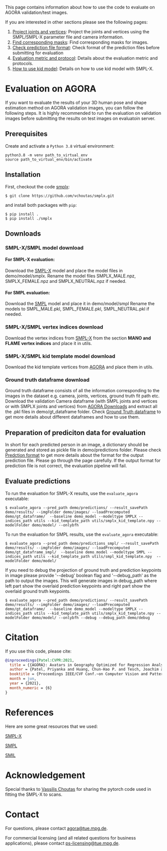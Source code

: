 This page contains information about how to use the code to evaluate on AGORA validation/test images. 

If you are interested in other sections please see the following pages:

1. [Project joints and vertices](docs/project_joints_vertices.md):
Project the joints and vertices using the SMPL/SMPL-X parameter file and camera information.
2. [Find corresponding masks](docs/corresponding_masks.md): Find corresponding masks for images.
3. [Check prediction file format](docs/prediction_format.md): Check format of the prediction files before submitting for evaluation
4. [Evaluation metric and protocol](docs/evaluation_metric.md): Details about the evaluation metric and protocols.
5. [How to use kid model](docs/kid_model.md): Details on how to use kid model with SMPL-X.

# Evaluation on AGORA
If you want to evaluate the results of your 3D human pose and shape estimation method on AGORA validation images, you can follow the following steps. It is highly recommended to run the evaluation on validation images before submitting the results on test images on evaluatoin server. 


## Prerequisites
Create and activate a `Python 3.8` virtual environment:
```
python3.8 -m venv path_to_virtual_env
source path_to_virtual_env/bin/activate
```

## Installation
First, checkout the code [smplx](https://github.com/vchoutas/smplx.git):
```
$ git clone https://github.com/vchoutas/smplx.git
```

and install both packages with `pip`:
```
$ pip install .
$ pip install ./smplx
```

## Downloads
### SMPL-X/SMPL model download

#### For SMPL-X evaluation:
Download the [SMPL-X](https://smpl-x.is.tue.mpg.de/) model and place the model files in demo/model/smplx. 
Rename the model files SMPLX_MALE.npz, SMPLX_FEMALE.npz and SMPLX_NEUTRAL.npz if needed.

#### For SMPL evaluation:
Download the [SMPL](https://smpl.is.tue.mpg.de/) model and place it in demo/model/smpl
Rename the models to SMPL_MALE.pkl, SMPL_FEMALE.pkl, SMPL_NEUTRAL.pkl if needed.

### SMPL-X/SMPL vertex indices download
Download the vertex indices from [SMPL-X](https://smpl-x.is.tue.mpg.de/) from the section **MANO and FLAME vertex indices** and place it in utils.

### SMPL-X/SMPL kid template model download
Download the kid template vertices from [AGORA](https://agora.is.tue.mpg.de) and place them in utils.

### Ground truth dataframe download
Ground truth dataframe consists of all the information corresponding to the images in the dataset e.g. camera, joints, vertices, ground truth fit path etc.
Download the validation Camera dataframe (with SMPL joints and vertices or with SMPLX joints and vertices) from [AGORA Downloads](https://agora.is.tue.mpg.de/download.php) and extract all the .pkl files in demo/gt_dataframe folder.
Check [Ground Truth dataframe](docs/gt_dataframe.md) to get more details about different dataframes and how to use them.

## Preparation of prediciton data for evaluation
In short for each predicted person in an image, a dictionary should be generated and stored as pickle file in demo/predictions folder.
Please check [Predction format](docs/prediction_format.md) to get more details about the format for the output prediction file. Please go through the page carefully. If the output format for prediction file is not correct, the evaluation pipeline will fail.

## Evaluate predictions

To run the evaluation for SMPL-X results, use the `evaluate_agora` executable:
```
$ evaluate_agora --pred_path demo/predictions/ --result_savePath demo/results/ --imgFolder demo/images/ --loadPrecomputed demo/gt_dataframe/  --baseline demo_model --modeltype SMPLX --indices_path utils --kid_template_path utils/smplx_kid_template.npy --modelFolder demo/model/ --onlybfh

```
To run the evaluation for SMPL results, use the `evaluate_agora` executable:
```
$ evaluate_agora --pred_path demo/predictions_smpl/ --result_savePath demo/results/ --imgFolder demo/images/ --loadPrecomputed demo/gt_dataframe_smpl/  --baseline demo_model --modeltype SMPL --indices_path utils --kid_template_path utils/smpl_kid_template.npy  --modelFolder demo/model/

```

If you need to debug the projection of ground truth and prediction keypoints in image please provide '--debug' boolean flag and '--debug_path' as the path to output the images. This will generate images in debug_path where left part show the overlaid prediction keypoints and right part show the overlaid ground truth keypoints.

```
$ evaluate_agora --pred_path demo/predictions/ --result_savePath demo/results/ --imgFolder demo/images/ --loadPrecomputed demo/gt_dataframe/  --baseline demo_model --modeltype SMPLX --indices_path utils --kid_template_path utils/smplx_kid_template.npy --modelFolder demo/model/ --onlybfh --debug --debug_path demo/debug
```

# Citation
If you use this code, please cite:

```bibtex
@inproceedings{Patel:CVPR:2021,
  title = {{AGORA}: Avatars in Geography Optimized for Regression Analysis}, 
  author = {Patel, Priyanka and Huang, Chun-Hao P. and Tesch, Joachim and Hoffmann, David T. and Tripathi, Shashank and Black, Michael J.}, 
  booktitle = {Proceedings IEEE/CVF Conf.~on Computer Vision and Pattern Recognition ({CVPR})}, 
  month = jun,
  year = {2021},
  month_numeric = {6}
}
```

# References

Here are some great resources that we used:

[SMPL-X](https://smpl-x.is.tue.mpg.de/)

[SMPL](https://smpl.is.tue.mpg.de/)

[SMIL](https://www.iosb.fraunhofer.de/en/competences/image-exploitation/object-recognition/sensor-networks/motion-analysis.html)


# Acknowledgement
Special thanks to [Vassilis Choutas](https://ps.is.tuebingen.mpg.de/person/vchoutas) for sharing the pytorch code used in fitting the SMPL-X to scans.

# Contact
For questions, please contact agora@tue.mpg.de.

For commercial licensing (and all related questions for business applications), please contact ps-licensing@tue.mpg.de.
